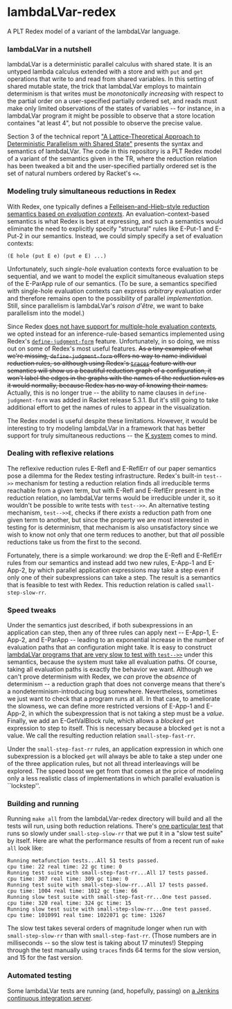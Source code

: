lambdaLVar-redex
================

A PLT Redex model of a variant of the lambdaLVar language.

### lambdaLVar in a nutshell

lambdaLVar is a deterministic parallel calculus with shared state.  It
is an untyped lambda calculus extended with a store and with `put` and
`get` operations that write to and read from shared variables.  In
this setting of shared mutable state, the trick that lambdaLVar employs
to maintain determinism is that writes must be _monotonically
increasing_ with respect to the partial order on a user-specified
partially ordered set, and reads must make only limited observations
of the states of variables -- for instance, in a lambdaLVar program it
might be possible to observe that a store location containes "at least
4", but not possible to observe the precise value.

Section 3 of the technical report ["A Lattice-Theoretical Approach to
Deterministic Parallelism with Shared State"][lambdaLVar-TR] presents
the syntax and semantics of lambdaLVar.  The code in this repository
is a PLT Redex model of a variant of the semantics given in the TR,
where the reduction relation has been tweaked a bit and the
user-specified partially ordered set is the set of natural numbers
ordered by Racket's `<=`.

### Modeling truly simultaneous reductions in Redex

With Redex, one typically defines a [Felleisen-and-Hieb-style
reduction semantics based on _evaluation contexts_][eval-contexts]. An
evaluation-context-based semantics is what Redex is best at
expressing, and such a semantics would eliminate the need to
explicitly specify "structural" rules like E-Put-1 and E-Put-2 in our
semantics.  Instead, we could simply specify a set of evaluation
contexts:

```
(E hole (put E e) (put e E) ...)
```

Unfortunately, such _single-hole_ evaluation contexts force evaluation
to be sequential, and we want to model the explicit simultaneous
evaluation steps of the E-ParApp rule of our semantics.  (To be sure, a
semantics specified with single-hole evaluation contexts can express
_arbitrary_ evaluation order and therefore remains open to the
possibility of parallel _implementation_. Still, since parallelism is
lambdaLVar's _raison d'être_, we want to bake parallelism into the
model.)

Since Redex [does not have support for multiple-hole evaluation
contexts][racket-list-message], we opted instead for an
inference-rule-based semantics implemented using Redex's
[`define-judgment-form`][define-judgment-form] feature.
Unfortunately, in so doing, we miss out on some of Redex's most useful
features.  ~~As a tiny example of what we're missing,
`define-judgment-form` offers no way to name individual reduction
rules, so although using Redex's [`traces`][traces] feature with our
semantics will show us a beautiful reduction graph of a configuration,
it won't label the edges in the graphs with the names of the reduction
rules as it would normally, because Redex has no way of knowing their
names.~~ Actually, this is no longer true -- the ability to name
clauses in `define-judgment-form` was added in Racket release 5.3.1.
But it's still going to take additional effort to get the names of
rules to appear in the visualization.

The Redex model is useful despite these limitations.  However, it
would be interesting to try modeling lambdaLVar in a framework that has
better support for truly simultaneous reductions -- the [K
system][k-framework] comes to mind.

### Dealing with reflexive relations

The reflexive reduction rules E-Refl and E-ReflErr of our paper
semantics pose a dilemma for the Redex testing infrastructure. Redex's
built-in `test-->>` mechanism for testing a reduction relation finds
all irreducible terms reachable from a given term, but with E-Refl and
E-ReflErr present in the reduction relation, no lambdaLVar terms would
be irreducible under it, so it wouldn't be possible to write tests
with `test-->>`.  An alternative testing mechanism, `test-->>E`,
checks if there _exists_ a reduction path from one given term to
another, but since the property we are most interested in testing for
is determinism, that mechanism is also unsatisfactory since we wish to
know not only that one term reduces to another, but that _all_
possible reductions take us from the first to the second.

Fortunately, there is a simple workaround: we drop the E-Refl and
 E-ReflErr rules from our semantics and instead add two new rules,
 E-App-1 and E-App-2, by which parallel application expressions may
 take a step even if only one of their subexpressions can take a step.
 The result is a semantics that is feasible to test with Redex.
This reduction relation is called `small-step-slow-rr`.

### Speed tweaks

Under the semantics just described, if both subexpressions in an
application can step, then any of three rules can apply next --
E-App-1, E-App-2, and E-ParApp -- leading to an exponential increase
in the number of evaluation paths that an configuration might take. It
is easy to construct [lambdaLVar programs that are very slow to test
with `test-->>`][slow-test] under this semantics, because the system
must take all evaluation paths.  Of course, taking all evaluation
paths is exactly the behavior we want.  Although we can't prove
determinism with Redex, we _can_ prove the _absence_ of determinism --
a reduction graph that does not converge means that there's a
nondeterminism-introducing bug somewhere.  Nevertheless, sometimes we
just want to check that a program runs at all.  In that case, to
ameliorate the slowness, we can define more restricted versions of
E-App-1 and E-App-2, in which the subexpression that is not taking a
step must be a _value_.  Finally, we add an E-GetValBlock rule, which
allows a _blocked_ `get` expression to step to itself. This is
necessary because a blocked `get` is not a value.  We call the
resulting reduction relation `small-step-fast-rr`.

Under the `small-step-fast-rr` rules, an application expression in
which one subexpression is a blocked `get` will always be able to take
a step under one of the three application rules, but not all thread
interleavings will be explored.  The speed boost we get from that
comes at the price of modeling only a less realistic class of
implementations in which parallel evaluation is ``lockstep''.

### Building and running

Running `make all` from the lambdaLVar-redex directory will build and
all the tests will run, using both reduction relations.  There's [one
particular test][slow-test] that runs so slowly under
`small-step-slow-rr` that we put it in a "slow test suite" by itself.
Here are what the performance results of from a recent run of `make
all` look like:

```
Running metafunction tests...All 51 tests passed.
cpu time: 22 real time: 22 gc time: 0
Running test suite with small-step-fast-rr...All 17 tests passed.
cpu time: 307 real time: 309 gc time: 0
Running test suite with small-step-slow-rr...All 17 tests passed.
cpu time: 1004 real time: 1012 gc time: 66
Running slow test suite with small-step-fast-rr...One test passed.
cpu time: 320 real time: 324 gc time: 15
Running slow test suite with small-step-slow-rr...One test passed.
cpu time: 1010991 real time: 1022071 gc time: 13267
```

The slow test takes several orders of magnitude longer when run with
`small-step-slow-rr` than with `small-step-fast-rr`.  (Those numbers
are in milliseconds -- so the slow test is taking about 17 minutes!)
Stepping through the test manually using `traces` finds 64 terms for
the slow version, and 15 for the fast version.

### Automated testing

Some lambdaLVar tests are running (and, hopefully, passing) on [a
Jenkins continuous integration server][jenkins].

[lambdaLVar-TR]: http://www.cs.indiana.edu/cgi-bin/techreports/TRNNN.cgi?trnum=TR702

[eval-contexts]: http://www.ccs.neu.edu/racket/pubs/tcs92-fh.pdf

[racket-list-message]: http://lists.racket-lang.org/users/archive/2012-July/053000.html

[define-judgment-form]: http://docs.racket-lang.org/redex/Other_Relations.html#%28form._%28%28lib._redex/reduction-semantics..rkt%29._define-judgment-form%29%29

[traces]: http://docs.racket-lang.org/redex/GUI.html?q=traces#%28def._%28%28lib._redex/gui..rkt%29._traces%29%29

[k-framework]: http://k-framework.org

[slow-test]: https://github.com/lkuper/lambdaLVar-redex/blob/master/lambdaLVar-test.rkt#L463

[jenkins]: http://tester-lin.soic.indiana.edu:8080/job/lambdaLVar-redex/
